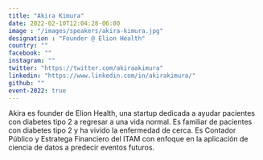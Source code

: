 ```yaml
---
title: "Akira Kimura"
date: 2022-02-10T12:04:28-06:00
image : "/images/speakers/akira-kimura.jpg"
designation : "Founder @ Elion Health"
country: ""
facebook: ""
instagram: ""
twitter: "https://twitter.com/akiraakimura"
linkedin: "https://www.linkedin.com/in/akirakimura/"
github: ""
event-2022: true
---
```


Akira es founder de Elion Health, una startup dedicada a ayudar pacientes con diabetes tipo 2 a regresar a una vida normal. Es familiar de pacientes con diabetes tipo 2 y ha vivido la enfermedad de cerca. Es Contador Público y Estratega Financiero del ITAM con enfoque en la aplicación de ciencia de datos a predecir eventos futuros.